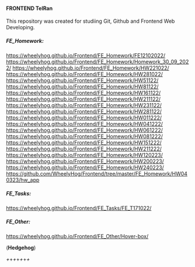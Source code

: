 #### FRONTEND TelRan

This repository was created for studiing Git, Github and Frontend Web Developing.

##### FE_Homework:
https://wheelyhog.github.io/Frontend/FE_Homework/FE12102022/
https://wheelyhog.github.io/Frontend/FE_Homework/Homework_30_09_2022/
https://wheelyhog.github.io/Frontend/FE_Homework/HW221022/
https://wheelyhog.github.io/Frontend/FE_Homework/HW281022/
https://wheelyhog.github.io/Frontend/FE_Homework/HW51122/
https://wheelyhog.github.io/Frontend/FE_Homework/HW81122/
https://wheelyhog.github.io/Frontend/FE_Homework/HW161122/
https://wheelyhog.github.io/Frontend/FE_Homework/HW211122/
https://wheelyhog.github.io/Frontend/FE_Homework/HW231122/
https://wheelyhog.github.io/Frontend/FE_Homework/HW281122/
https://wheelyhog.github.io/Frontend/FE_Homework/HW011222/
https://wheelyhog.github.io/Frontend/FE_Homework/HW041222/
https://wheelyhog.github.io/Frontend/FE_Homework/HW061222/
https://wheelyhog.github.io/Frontend/FE_Homework/HW081222/
https://wheelyhog.github.io/Frontend/FE_Homework/HW151222/
https://wheelyhog.github.io/Frontend/FE_Homework/HW211222/
https://wheelyhog.github.io/Frontend/FE_Homework/HW120223/
https://wheelyhog.github.io/Frontend/FE_Homework/HW200223/
https://wheelyhog.github.io/Frontend/FE_Homework/HW240223/
https://github.com/WheelyHog/Frontend/tree/master/FE_Homework/HW040323/hw_app


##### FE_Tasks:
https://wheelyhog.github.io/Frontend/FE_Tasks/FE_T171022/

##### FE_Other:
https://wheelyhog.github.io/Frontend/FE_Other/Hover-box/

(**Hedgehog**)

_+_+_+_+_+_+_+_